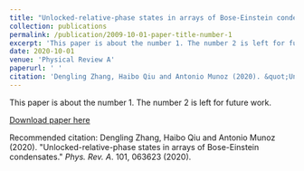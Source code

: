 ```yaml
---
title: "Unlocked-relative-phase states in arrays of Bose-Einstein condensates"
collection: publications
permalink: /publication/2009-10-01-paper-title-number-1
excerpt: 'This paper is about the number 1. The number 2 is left for future work.'
date: 2020-10-01
venue: 'Physical Review A'
paperurl: ' '
citation: 'Dengling Zhang, Haibo Qiu and Antonio Munoz (2020). &quot;Unlocked-relative-phase states in arrays of Bose-Einstein condensates.&quot; <i>Phys. Rev. A</i>. 101, 063623 (2020).'
---
```

This paper is about the number 1. The number 2 is left for future work.

[Download paper here](http://academicpages.github.io/files/paper1.pdf)

Recommended citation: Dengling Zhang, Haibo Qiu and Antonio Munoz (2020). "Unlocked-relative-phase states in arrays of Bose-Einstein condensates." <i>Phys. Rev. A</i>. 101, 063623 (2020).
